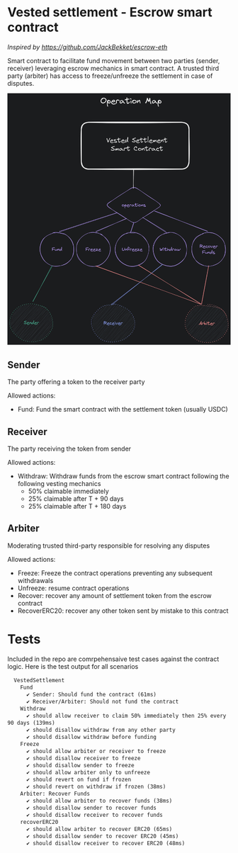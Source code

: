 # Vested settlement - Escrow smart contract 
*Inspired by https://github.com/JackBekket/escrow-eth*


Smart contract to facilitate fund movement between two parties (sender, receiver) leveraging escrow mechanics in smart contract. A trusted third party (arbiter) has access to freeze/unfreeze the settlement in case of disputes.

![Diagram](/assets/dia.png)

## Sender
The party offering a token to the receiver party

Allowed actions:
- Fund: Fund the smart contract with the settlement token (usually USDC)


## Receiver
The party receiving the token from sender

Allowed actions:
- Withdraw: Withdraw funds from the escrow smart contract following the following vesting mechanics
  - 50% claimable immediately
  - 25% claimable after T + 90 days 
  - 25% claimable after T + 180 days

## Arbiter
Moderating trusted third-party responsible for resolving any disputes

Allowed actions:
- Freeze: Freeze the contract operations preventing any subsequent withdrawals
- Unfreeze: resume contract operations
- Recover: recover any amount of settlement token from the escrow contract
- RecoverERC20: recover any other token sent by mistake to this contract


# Tests
Included in the repo are comrpehensaive test cases against the contract logic. Here is the test output for all scenarios

```
  VestedSettlement
    Fund
      ✔ Sender: Should fund the contract (61ms)
      ✔ Receiver/Arbiter: Should not fund the contract
    Withdraw
      ✔ should allow receiver to claim 50% immediately then 25% every 90 days (139ms)
      ✔ should disallow withdraw from any other party
      ✔ should disallow withdraw before funding
    Freeze
      ✔ should allow arbiter or receiver to freeze
      ✔ should disallow receiver to freeze
      ✔ should disallow sender to freeze
      ✔ should allow arbiter only to unfreeze
      ✔ should revert on fund if frozen
      ✔ should revert on withdraw if frozen (38ms)
    Arbiter: Recover Funds
      ✔ should allow arbiter to recover funds (38ms)
      ✔ should disallow sender to recover funds
      ✔ should disallow receiver to recover funds
    recoverERC20
      ✔ should allow arbiter to recover ERC20 (65ms)
      ✔ should disallow sender to recover ERC20 (45ms)
      ✔ should disallow receiver to recover ERC20 (48ms)
```